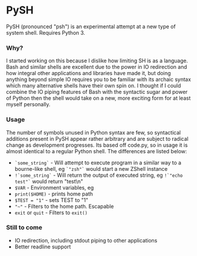 PySH
==========

PySH (pronounced "psh") is an experimental attempt at a new type of system shell. Requires Python 3.

### Why? ###
I started working on this because I dislike how limiting SH is as a language. Bash and similar shells are excellent due to the power in IO redirection and how integral other applications and libraries have made it, but doing anything beyond simple IO requires you to be familiar with its archaic syntax which many alternative shells have their own spin on. I thought if I could combine the IO piping features of Bash with the syntactic sugar and power of Python then the shell would take on a new, more exciting form for at least myself personally.

### Usage ###
The number of symbols unused in Python syntax are few, so syntactical additions present in PySH appear rather arbitrary and are subject to radical change as development progresses.
Its based off code.py, so in usage it is almost identical to a regular Python shell. The differences are listed below:

* ``` `some_string` ``` - Will attempt to execute program in a similar way to a bourne-like shell, eg ``` `"zsh"` ``` would start a new ZShell instance
* ``` !`some_string` ``` - Will return the output of executed string, eg ``` !`"echo test"` ``` would return "test\n"
* ``` $VAR ``` - Environment variables, eg
 * ``` print($HOME) ``` - prints home path
 * ``` $TEST = "1" ``` - sets TEST to "1"
* ``` "~" ``` - Filters to the home path. Escapable
* ``` exit ``` or ``` quit ``` - Filters to ```exit()```

### Still to come ###
* IO redirection, including stdout piping to other applications
* Better readline support

